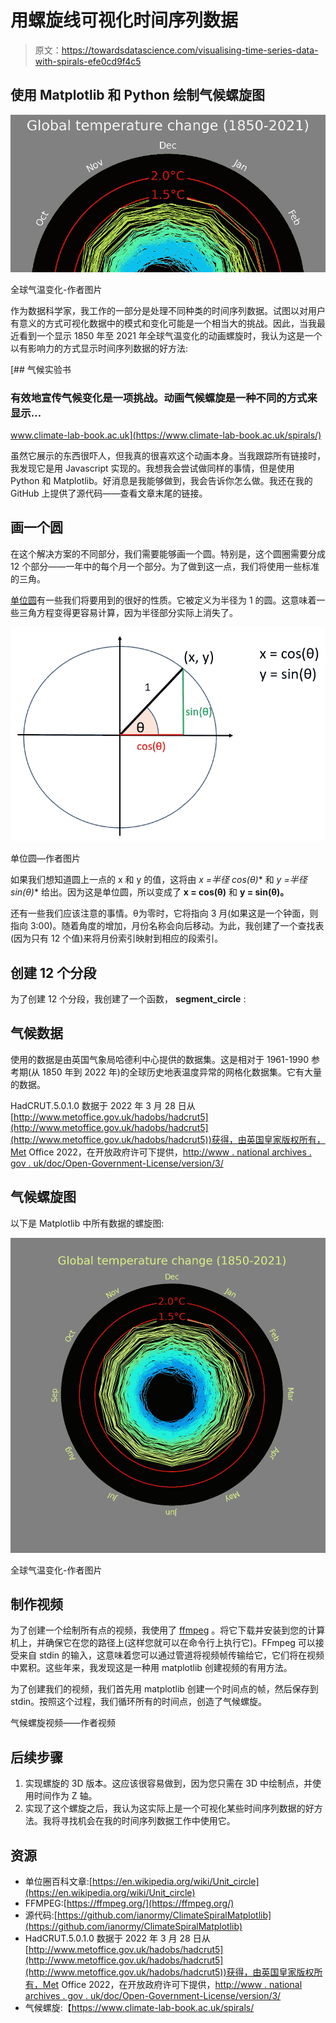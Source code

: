 # 用螺旋线可视化时间序列数据

> 原文：<https://towardsdatascience.com/visualising-time-series-data-with-spirals-efe0cd9f4c5>

## 使用 Matplotlib 和 Python 绘制气候螺旋图

![](img/92590081be70e7f8eee4f3bec711a230.png)

全球气温变化-作者图片

作为数据科学家，我工作的一部分是处理不同种类的时间序列数据。试图以对用户有意义的方式可视化数据中的模式和变化可能是一个相当大的挑战。因此，当我最近看到一个显示 1850 年至 2021 年全球气温变化的动画螺旋时，我认为这是一个以有影响力的方式显示时间序列数据的好方法:

[](https://www.climate-lab-book.ac.uk/spirals/) [## 气候实验书

### 有效地宣传气候变化是一项挑战。动画气候螺旋是一种不同的方式来显示…

www.climate-lab-book.ac.uk](https://www.climate-lab-book.ac.uk/spirals/) 

虽然它展示的东西很吓人，但我真的很喜欢这个动画本身。当我跟踪所有链接时，我发现它是用 Javascript 实现的。我想我会尝试做同样的事情，但是使用 Python 和 Matplotlib。好消息是我能够做到，我会告诉你怎么做。我还在我的 GitHub 上提供了源代码——查看文章末尾的链接。

## 画一个圆

在这个解决方案的不同部分，我们需要能够画一个圆。特别是，这个圆圈需要分成 12 个部分——一年中的每个月一个部分。为了做到这一点，我们将使用一些标准的三角。

[单位圆](https://en.wikipedia.org/wiki/Unit_circle)有一些我们将要用到的很好的性质。它被定义为半径为 1 的圆。这意味着一些三角方程变得更容易计算，因为半径部分实际上消失了。

![](img/3504affe6bd98e6922eb492f375016f1.png)

单位圆—作者图片

如果我们想知道圆上一点的 x 和 y 的值，这将由 **x =半径* cos(θ)** 和 **y =半径* sin(θ)** 给出。因为这是单位圆，所以变成了 **x = cos(θ)** 和 **y = sin(θ)。**

还有一些我们应该注意的事情。θ为零时，它将指向 3 月(如果这是一个钟面，则指向 3:00)。随着角度的增加，月份名称会向后移动。为此，我创建了一个查找表(因为只有 12 个值)来将月份索引映射到相应的段索引。

## 创建 12 个分段

为了创建 12 个分段，我创建了一个函数， **segment_circle** :

## 气候数据

使用的数据是由英国气象局哈德利中心提供的数据集。这是相对于 1961-1990 参考期(从 1850 年到 2022 年)的全球历史地表温度异常的网格化数据集。它有大量的数据。

HadCRUT.5.0.1.0 数据于 2022 年 3 月 28 日从[http://www.metoffice.gov.uk/hadobs/hadcrut5](http://www.metoffice.gov.uk/hadobs/hadcrut5](http://www.metoffice.gov.uk/hadobs/hadcrut5))获得，由英国皇家版权所有，Met Office 2022，在开放政府许可下提供，[http://www . national archives . gov . uk/doc/Open-Government-License/version/3/](http://www.nationalarchives.gov.uk/doc/open-government-licence/version/3/](http://www.nationalarchives.gov.uk/doc/open-government-licence/version/3/))

## 气候螺旋图

以下是 Matplotlib 中所有数据的螺旋图:

![](img/06c7f904165a4ea582eda3f5056cc40f.png)

全球气温变化-作者图片

## 制作视频

为了创建一个绘制所有点的视频，我使用了 [ffmpeg](https://ffmpeg.org/) 。将它下载并安装到您的计算机上，并确保它在您的路径上(这样您就可以在命令行上执行它)。FFmpeg 可以接受来自 stdin 的输入，这意味着您可以通过管道将视频帧传输给它，它们将在视频中累积。这些年来，我发现这是一种用 matplotlib 创建视频的有用方法。

为了创建我们的视频，我们首先用 matplotlib 创建一个时间点的帧，然后保存到 stdin。按照这个过程，我们循环所有的时间点，创造了气候螺旋。

气候螺旋视频——作者视频

## 后续步骤

1.  实现螺旋的 3D 版本。这应该很容易做到，因为您只需在 3D 中绘制点，并使用时间作为 Z 轴。
2.  实现了这个螺旋之后，我认为这实际上是一个可视化某些时间序列数据的好方法。我将寻找机会在我的时间序列数据工作中使用它。

## 资源

*   单位圈百科文章:[https://en.wikipedia.org/wiki/Unit_circle](https://en.wikipedia.org/wiki/Unit_circle)
*   FFMPEG:[https://ffmpeg.org/](https://ffmpeg.org/)
*   源代码:[https://github.com/ianormy/ClimateSpiralMatplotlib](https://github.com/ianormy/ClimateSpiralMatplotlib)
*   HadCRUT.5.0.1.0 数据于 2022 年 3 月 28 日从[http://www.metoffice.gov.uk/hadobs/hadcrut5](http://www.metoffice.gov.uk/hadobs/hadcrut5](http://www.metoffice.gov.uk/hadobs/hadcrut5))获得，由英国皇家版权所有，Met Office 2022，在开放政府许可下提供，[http://www . national archives . gov . uk/doc/Open-Government-License/version/3/](http://www.nationalarchives.gov.uk/doc/open-government-licence/version/3/](http://www.nationalarchives.gov.uk/doc/open-government-licence/version/3/))
*   气候螺旋:【https://www.climate-lab-book.ac.uk/spirals/ 